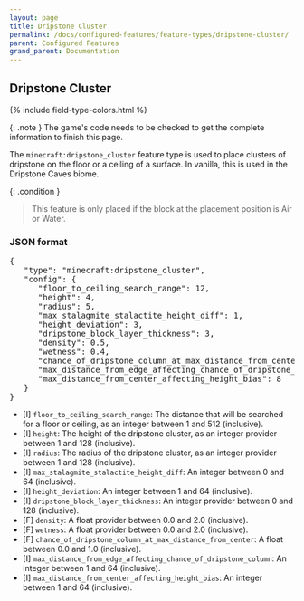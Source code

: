 ```yaml
---
layout: page
title: Dripstone Cluster
permalink: /docs/configured-features/feature-types/dripstone-cluster/
parent: Configured Features
grand_parent: Documentation
---
```


## Dripstone Cluster

<head>
    {% include field-type-colors.html %}
</head>

{: .note }
The game's code needs to be checked to get the complete information to finish this page.

The `minecraft:dripstone_cluster` feature type is used to place clusters of dripstone on the floor or a ceiling of a surface. In vanilla, this is used in the Dripstone Caves biome.

{: .condition }
> This feature is only placed if the block at the placement position is Air or Water.

### JSON format

<pre>
{
   "type": "minecraft:dripstone_cluster",
   "config": {
      "floor_to_ceiling_search_range": 12,
      "height": 4,
      "radius": 5,
      "max_stalagmite_stalactite_height_diff": 1,
      "height_deviation": 3,
      "dripstone_block_layer_thickness": 3,
      "density": 0.5,
      "wetness": 0.4,
      "chance_of_dripstone_column_at_max_distance_from_center": 0.1,
      "max_distance_from_edge_affecting_chance_of_dripstone_column": 3,
      "max_distance_from_center_affecting_height_bias": 8
   }
}
</pre>

* <span int>[I]</span> `floor_to_ceiling_search_range`: The distance that will be searched for a floor or ceiling, as an integer between 1 and 512 (inclusive).
* <span int>[I]</span> `height`: The height of the dripstone cluster, as an integer provider between 1 and 128 (inclusive).
* <span int>[I]</span> `radius`: The radius of the dripstone cluster, as an integer provider between 1 and 128 (inclusive).
* <span int>[I]</span> `max_stalagmite_stalactite_height_diff`: An integer between 0 and 64 (inclusive).
* <span int>[I]</span> `height_deviation`: An integer between 1 and 64 (inclusive).
* <span int>[I]</span> `dripstone_block_layer_thickness`: An integer provider between 0 and 128 (inclusive).
* <span float>[F]</span> `density`: A float provider between 0.0 and 2.0 (inclusive).
* <span float>[F]</span> `wetness`: A float provider between 0.0 and 2.0 (inclusive).
* <span float>[F]</span> `chance_of_dripstone_column_at_max_distance_from_center`: A float between 0.0 and 1.0 (inclusive).
* <span int>[I]</span> `max_distance_from_edge_affecting_chance_of_dripstone_column`: An integer between 1 and 64 (inclusive).
* <span int>[I]</span> `max_distance_from_center_affecting_height_bias`: An integer between 1 and 64 (inclusive).